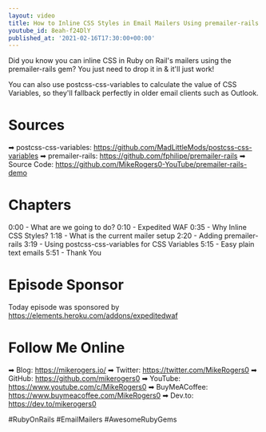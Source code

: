 ```yaml
---
layout: video
title: How to Inline CSS Styles in Email Mailers Using premailer-rails
youtube_id: 8eah-f24DlY
published_at: '2021-02-16T17:30:00+00:00'
---
```

Did you know you can inline CSS in Ruby on Rail's mailers using the premailer-rails gem? You just need to drop it in & it'll just work!

You can also use postcss-css-variables to calculate the value of CSS Variables, so they'll fallback perfectly in older email clients such as Outlook.

# Sources

➡ postcss-css-variables: https://github.com/MadLittleMods/postcss-css-variables
➡ premailer-rails: https://github.com/fphilipe/premailer-rails
➡ Source Code: https://github.com/MikeRogers0-YouTube/premailer-rails-demo

# Chapters

0:00 - What are we going to do?
0:10 - Expedited WAF 
0:35 - Why Inline CSS Styles?
1:18 - What is the current mailer setup
2:20 - Adding premailer-rails
3:19 - Using postcss-css-variables for CSS Variables
5:15 - Easy plain text emails
5:51 - Thank You

# Episode Sponsor

Today episode was sponsored by https://elements.heroku.com/addons/expeditedwaf

# Follow Me Online

➡ Blog: https://mikerogers.io/
➡ Twitter: https://twitter.com/MikeRogers0
➡ GitHub: https://github.com/mikerogers0
➡ YouTube: https://www.youtube.com/c/MikeRogers0
➡ BuyMeACoffee: https://www.buymeacoffee.com/MikeRogers0
➡ Dev.to: https://dev.to/mikerogers0

#RubyOnRails #EmailMailers #AwesomeRubyGems